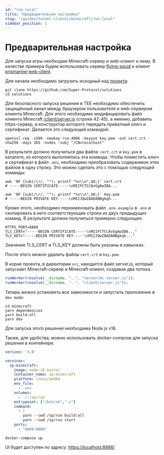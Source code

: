 ```yaml
---
id: "run-local"
title: "Предварительная настройка"
slug: "/guides/tunnel-clients/minecraft/run-local"
sidebar_position: 1
---
```


# Предварительная настройка

Для запуска игры необходим Minecraft-сервер и web-клиент к нему.
В качестве примера будем использовать сервер [flying-squid](https://github.com/PrismarineJS/flying-squid) и клиент [prismarine-web-client](https://github.com/PrismarineJS/prismarine-web-client).

Для начала необходимо загрузить исходный код [проекта](https://github.com/Super-Protocol/solutions):

```shell
git clone https://github.com/Super-Protocol/solutions
cd solutions
```

Для безопасного запуска решения в TEE необходимо обеспечить защищённый канал между браузером пользователя и web-сервером 
клиента Minecraft. Для этого необходимо модифицировать файл клиента Minecraft [/client/server.js](https://github.com/Super-Protocol/solutions/blob/main/Tunnel%20Client/minecraft/client/server.js) (строки 42-45), 
а именно, добавить https-сервер, в конструктор которого передать приватный ключ и сертификат. 
Делается это следующей командой:

```shell
openssl req -x509 -newkey rsa:4096 -keyout key.pem -out cert.crt -sha256 -days 365 -nodes -subj "/CN=localhost"
```

В результате должно получиться два файла: `cert.crt` и `key.pem` в каталоге, из которого выполнялась эта команда. 
Чтобы поместить ключ и сертификат в файл `.env`, необходимо преобразовать содержимое этих файлов в одну строку. 
Это можно сделать это с помощью следующей команды:

```shell
awk 'NF {sub(/\r/, ""); printf "%s\\n",$0;}' cert.crt
# -----BEGIN CERTIFICATE-----\nMIIFCTCCAvGgAwIBA...
```

```shell
awk 'NF {sub(/\r/, ""); printf "%s\\n",$0;}' key.pem
# -----BEGIN PRIVATE KEY-----\nMIIJQwIBADANBgkqh...
```

Кроме этого, необходимо переименовать файл `.env.example` в `.env` и скопировать в него соответствующие строки из двух 
предыдущих команд. В результате должно получиться примерно следующее:

```dotenv
HTTPS_PORT=8888
TLS_CERT="-----BEGIN CERTIFICATE-----\nMIIFCTCCAvGgAwIBA..."
TLS_KEY="-----BEGIN PRIVATE KEY-----\nMIIJQwIBADANBgkqh..."
```

<AdmonitionWrapper type="caution">
Значения TLS_CERT и TLS_KEY должны быть указаны в кавычках.
</AdmonitionWrapper>

После этого можно удалить файлы `cert.crt` и `key.pem`.

В корне проекта, в директории `src`, находится файл server.js, который запускает Minecraft-сервер и Minecraft-клиент, 
создавая два потока.

```javascript
runWorker(resolve(__dirname, "..", "server/mc-server.js"));
runWorker(resolve(__dirname, "..", "client/server.js"));
```

Теперь можно установить все зависимости и запустить приложение в `dev mode`:

```shell
cd minecraft
yarn dependencies
yarn build:all
yarn dev
```

<AdmonitionWrapper type="caution">
Для запуска этого решения необходима Node.js v16.
</AdmonitionWrapper>

Также, для удобства, можно использовать docker-compose для запуска решения в контейнере:

```yaml
version: '3.8'

services:
  sp-minecraft:
    image: node:16-buster
    container_name: sp-minecraft
    platform: linux/amd64
    env_file:
      - .env
    volumes:
      - ./:/sp/run
    entrypoint: ["/bin/sh","-c"]
    command:
      - |
        yarn --cwd /sp/run build:all
        yarn --cwd /sp/run start
    ports:
      - "8888:8888"
```

```shell
docker-compose up
```

UI будет доступен по адресу: [https://localhost:8888/](https://localhost:8888/)
